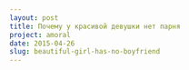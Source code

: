 ```yaml
---
layout: post
title: Почему у красивой девушки нет парня
project: amoral
date: 2015-04-26
slug: beautiful-girl-has-no-boyfriend
---
```


